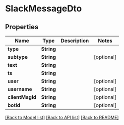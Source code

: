 # SlackMessageDto

## Properties
Name | Type | Description | Notes
------------ | ------------- | ------------- | -------------
**type** | **String** |  | 
**subtype** | **String** |  | [optional] 
**text** | **String** |  | 
**ts** | **String** |  | 
**user** | **String** |  | [optional] 
**username** | **String** |  | [optional] 
**clientMsgId** | **String** |  | [optional] 
**botId** | **String** |  | [optional] 

[[Back to Model list]](../README.md#documentation-for-models) [[Back to API list]](../README.md#documentation-for-api-endpoints) [[Back to README]](../README.md)


